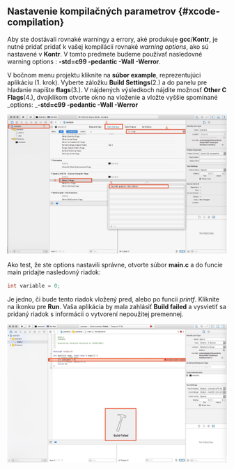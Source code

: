 ## Nastavenie kompilačných parametrov {#xcode-compilation}

Aby ste dostávali rovnaké warningy a errory, aké produkuje **gcc**/**Kontr**, je nutné pridať pridať k vašej kompilácii rovnaké _warning options_, ako sú nastavené v **Kontr**. V tomto predmete budeme používať nasledovné warning options : **-std=c99 -pedantic -Wall -Werror**.

V bočnom menu projektu kliknite na **súbor example**, reprezentujúci aplikáciu \(1. krok\). Vyberte záložku **Build Settings**\(2.\) a do panelu pre hladanie napíšte **flags**\(3.\). V nájdených výsledkoch nájdite možnosť **Other C Flags**\(4.\), dvojklikom otvorte okno na vloženie a vložte vyššie spomínané _options: _**-std=c99 -pedantic -Wall -Werror**

![](/assets/Xcode_build1.jpg)

Ako test, že ste options nastavili správne, otvorte súbor **main.c** a do funcie main pridajte nasledovný riadok:

```c
int variable = 0;
```

Je jedno, či bude tento riadok vložený pred, alebo po funcii _printf_. Kliknite na ikonku pre **Run**. Vaša aplikácia by mala zahlásiť **Build failed** a vysvietiť sa pridaný riadok s informácii o vytvorení nepoužitej premennej.

![](/assets/Xcode_build2.jpg)

